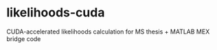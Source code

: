 likelihoods-cuda
================

CUDA-accelerated likelihoods calculation for MS thesis + MATLAB
MEX bridge code
